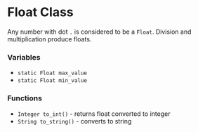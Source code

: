 # Float Class

Any number with dot  `.` is considered to be a `Float`. Division and multiplication produce floats.

### Variables

* `static Float max_value`
* `static Float min_value`

### Functions

* `Integer to_int()` - returns float converted to integer
* `String to_string()` - converts to string
